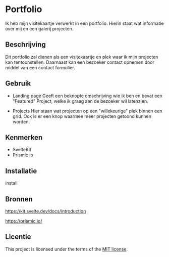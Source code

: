 # Portfolio

Ik heb mijn visitekaartje verwerkt in een portfolio. Hierin staat wat informatie over mij en een galerij projecten.

## Beschrijving

Dit portfolio zal dienen als een visitekaartje en plek waar ik mijn projecten kan tentoonstellen. Daarnaast kan een bezoeker contact opnemen door middel van een contact formulier.

## Gebruik

- Landing page
Geeft een beknopte omschrijving wie ik ben en bevat een "Featured" Project, welke ik graag aan de bezoeker wil latenzien.

- Projects
Hier staan wat projecten op een "willekeurige" plek binnen een grid. Ook is er een knop waarmee meer projecten getoond kunnen worden.

## Kenmerken

- SvelteKit
- Prismic io

## Installatie

install

## Bronnen

https://kit.svelte.dev/docs/introduction

https://prismic.io/

## Licentie

This project is licensed under the terms of the [MIT license](./LICENSE).

